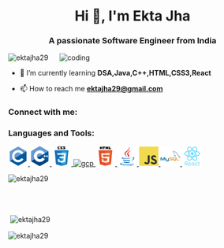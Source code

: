 <h1 align="center">Hi 👋, I'm Ekta Jha</h1>
<h3 align="center">A passionate Software Engineer from India</h3>

<img align="right" alt="coding" src="https://miro.medium.com/v2/resize:fit:1358/1*qdAW1TjCN57h1lbuuzvchg.gif" width="400">

<p align="left"> <img src="https://komarev.com/ghpvc/?username=ektajha29&label=Profile%20views&color=0e75b6&style=flat" alt="ektajha29" /> </p>

- 🌱 I’m currently learning **DSA,Java,C++,HTML,CSS3,React**

- 📫 How to reach me **ektajha29@gmail.com**

<h3 align="left">Connect with me:</h3>
<p align="left">
</p>

<h3 align="left">Languages and Tools:</h3>
<p align="left"> <a href="https://www.cprogramming.com/" target="_blank" rel="noreferrer"> <img src="https://raw.githubusercontent.com/devicons/devicon/master/icons/c/c-original.svg" alt="c" width="40" height="40"/> </a> <a href="https://www.w3schools.com/cpp/" target="_blank" rel="noreferrer"> <img src="https://raw.githubusercontent.com/devicons/devicon/master/icons/cplusplus/cplusplus-original.svg" alt="cplusplus" width="40" height="40"/> </a> <a href="https://www.w3schools.com/css/" target="_blank" rel="noreferrer"> <img src="https://raw.githubusercontent.com/devicons/devicon/master/icons/css3/css3-original-wordmark.svg" alt="css3" width="40" height="40"/> </a> <a href="https://cloud.google.com" target="_blank" rel="noreferrer"> <img src="https://www.vectorlogo.zone/logos/google_cloud/google_cloud-icon.svg" alt="gcp" width="40" height="40"/> </a> <a href="https://www.w3.org/html/" target="_blank" rel="noreferrer"> <img src="https://raw.githubusercontent.com/devicons/devicon/master/icons/html5/html5-original-wordmark.svg" alt="html5" width="40" height="40"/> </a> <a href="https://www.java.com" target="_blank" rel="noreferrer"> <img src="https://raw.githubusercontent.com/devicons/devicon/master/icons/java/java-original.svg" alt="java" width="40" height="40"/> </a> <a href="https://developer.mozilla.org/en-US/docs/Web/JavaScript" target="_blank" rel="noreferrer"> <img src="https://raw.githubusercontent.com/devicons/devicon/master/icons/javascript/javascript-original.svg" alt="javascript" width="40" height="40"/> </a> <a href="https://www.mysql.com/" target="_blank" rel="noreferrer"> <img src="https://raw.githubusercontent.com/devicons/devicon/master/icons/mysql/mysql-original-wordmark.svg" alt="mysql" width="40" height="40"/> </a> <a href="https://reactjs.org/" target="_blank" rel="noreferrer"> <img src="https://raw.githubusercontent.com/devicons/devicon/master/icons/react/react-original-wordmark.svg" alt="react" width="40" height="40"/> </a> </p>


<p><img align="left" src="https://github-readme-stats.vercel.app/api/top-langs?username=ektajha29&show_icons=true&locale=en&layout=compact" alt="ektajha29" /></p>

<br><br><br><br>
<p>&nbsp;<img align="center" src="https://github-readme-stats.vercel.app/api?username=ektajha29&show_icons=true&locale=en" alt="ektajha29" /></p>

<p><img align="center" src="https://github-readme-streak-stats.herokuapp.com/?user=ektajha29&" alt="ektajha29" /></p>
